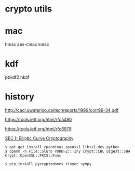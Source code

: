 # crypto utils

# mac

hmac
aes-cmac
kmac 

# kdf

pbkdf2
hkdf

# history

http://cacr.uwaterloo.ca/techreports/1999/corr99-34.pdf

https://tools.ietf.org/html/rfc5480

https://tools.ietf.org/html/rfc6979

[SEC 1: Elliptic Curve Cryptography](http://www.secg.org/sec1-v2.pdf)


    $ apt-get install cpanminus openssl libssl-dev python
    $ cpanm -n File::Slurp PBKDF2::Tiny Crypt::CBC Digest::SHA Crypt::OpenSSL::PKCS::Func 

    $ pip install pycryptodomex tinyec sympy

